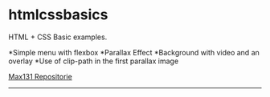 # htmlcssbasics
HTML + CSS Basic examples.  
  
  
*Simple menu with flexbox
*Parallax Effect
*Background with video and an overlay
*Use of clip-path in the first parallax image  
  
  
[Max131 Repositorie](https://github.com/Max131/htmlcssbasics)
*****

